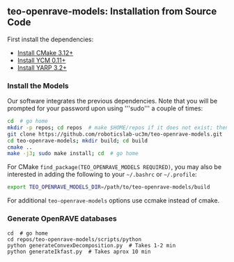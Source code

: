 ## teo-openrave-models: Installation from Source Code

First install the dependencies:

- [Install CMake 3.12+](https://github.com/roboticslab-uc3m/installation-guides/blob/master/install-cmake.md)
- [Install YCM 0.11+](https://github.com/roboticslab-uc3m/installation-guides/blob/master/install-ycm.md)
- [Install YARP 3.2+](https://github.com/roboticslab-uc3m/installation-guides/blob/master/install-yarp.md)

### Install the Models

Our software integrates the previous dependencies. Note that you will be prompted for your password upon using '''sudo''' a couple of times:

```bash
cd  # go home
mkdir -p repos; cd repos  # make $HOME/repos if it does not exist; then, enter it
git clone https://github.com/roboticslab-uc3m/teo-openrave-models.git  # download teo-openrave-models software from the repository
cd teo-openrave-models; mkdir build; cd build
cmake ..
make -j3; sudo make install; cd  # go home
```

For CMake `find_package(TEO_OPENRAVE_MODELS REQUIRED)`, you may also be interested in adding the following to your `~/.bashrc` or `~/.profile`:
```bash
export TEO_OPENRAVE_MODELS_DIR=/path/to/teo-openrave-models/build
```

For additional `teo-openrave-models` options use ccmake instead of cmake.

### Generate OpenRAVE databases

```
cd  # go home
cd repos/teo-openrave-models/scripts/python
python generateConvexDecomposition.py  # Takes 1-2 min
python generateIkfast.py  # Takes aprox 10 min
```
